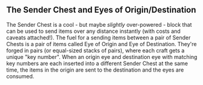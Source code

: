 ## The Sender Chest and Eyes of Origin/Destination

The Sender Chest is a cool - but maybe _slightly_ over-powered - block that can be used to send items over any distance instantly (with costs and caveats attached!). The fuel for a sending items between a pair of Sender Chests is a pair of items called Eye of Origin and Eye of Destination. They're forged in pairs (or equal-sized stacks of pairs), where each craft gets a unique "key number". When an origin eye and destination eye with matching key numbers are each inserted into a different Sender Chest at the same time, the items in the origin are sent to the destination and the eyes are consumed.
